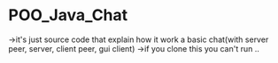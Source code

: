 # POO_Java_Chat
->it's just source code that explain how it work a basic chat(with server peer, server, client peer, gui client)
->if you clone this you can't run ..
